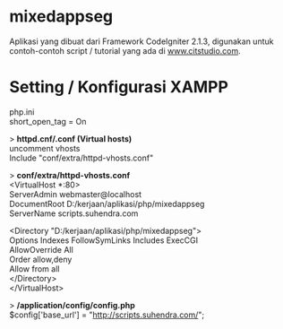 mixedappseg
===========

Aplikasi yang dibuat dari Framework CodeIgniter 2.1.3, digunakan untuk contoh-contoh script / tutorial yang ada di www.citstudio.com.
<br/>

Setting / Konfigurasi XAMPP
=====================================================================
php.ini <br/>
short_open_tag = On <br/>

&gt; <b>httpd.cnf/.conf (Virtual hosts)</b> <br/>
uncomment vhosts<br/>
Include "conf/extra/httpd-vhosts.conf"<br/>

&gt; <b>conf/extra/httpd-vhosts.conf</b> <br/>
&lt;VirtualHost *:80&gt; <br/>
 ServerAdmin webmaster@localhost <br/>
 DocumentRoot D:/kerjaan/aplikasi/php/mixedappseg <br/>
 ServerName scripts.suhendra.com <br/>

 &lt;Directory "D:/kerjaan/aplikasi/php/mixedappseg"&gt; <br/>
 Options Indexes FollowSymLinks Includes ExecCGI <br/>
 AllowOverride All <br/>
 Order allow,deny <br/>
 Allow from all <br/>
 &lt;/Directory&gt; <br/>
&lt;/VirtualHost&gt;

&gt; <b> /application/config/config.php </b> <br/>
$config['base_url']	= "http://scripts.suhendra.com/";